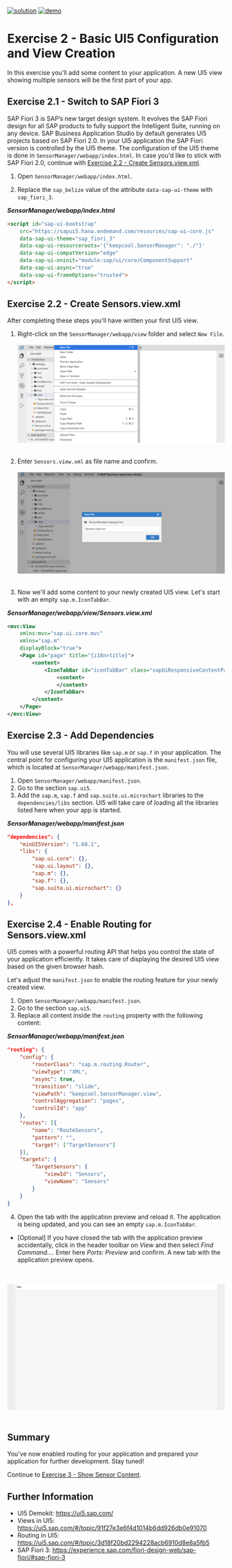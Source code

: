 [![solution](https://flat.badgen.net/badge/solution/available/green?icon=github)](https://github.com/SAP-samples/teched2020-DEV164/tree/code/ex2/TechEd2020)
[![demo](https://flat.badgen.net/badge/demo/deployed/blue?icon=chrome)](https://sap-samples.github.io/teched2020-DEV164/ex2/TechEd2020/SensorManager/webapp/)

# Exercise 2 - Basic UI5 Configuration and View Creation

In this exercise you'll add some content to your application. A new UI5 view showing multiple sensors will be the first part of your app.

## Exercise 2.1 - Switch to SAP Fiori 3

SAP Fiori 3 is SAP’s new target design system. It evolves the SAP Fiori design for all SAP products to fully support the Intelligent Suite, running on any device. SAP Business Application Studio by default generates UI5 projects based on SAP Fiori 2.0. In your UI5 application the SAP Fiori version is controlled by the UI5 theme. The configuration of the UI5 theme is done in `SensorManager/webapp/index.html`. In case you'd like to stick with SAP Fiori 2.0, continue with [Exercise 2.2 - Create Sensors.view.xml](#exercise-22---create-sensorsviewxml).

1. Open `SensorManager/webapp/index.html`.

2. Replace the `sap_belize` value of the attribute `data-sap-ui-theme` with `sap_fiori_3`.

***SensorManager/webapp/index.html***

````html
<script id="sap-ui-bootstrap"
    src="https://sapui5.hana.ondemand.com/resources/sap-ui-core.js"
    data-sap-ui-theme="sap_fiori_3"
    data-sap-ui-resourceroots='{"keepcool.SensorManager": "./"}'
    data-sap-ui-compatVersion="edge"
    data-sap-ui-oninit="module:sap/ui/core/ComponentSupport"
    data-sap-ui-async="true"
    data-sap-ui-frameOptions="trusted">
</script>
````

## Exercise 2.2 - Create Sensors.view.xml

After completing these steps you'll have written your first UI5 view.

1. Right-click on the `SensorManager/webapp/view` folder and select `New File`.
<br><br>![](/exercises/ex2/images/02_02_0010.png)<br><br>

2. Enter `Sensors.view.xml` as file name and confirm.
<br><br>![](/exercises/ex2/images/02_02_0020.png)<br><br>

3. Now we'll add some content to your newly created UI5 view. Let's start with an empty `sap.m.IconTabBar`.

***SensorManager/webapp/view/Sensors.view.xml***

````xml
<mvc:View
    xmlns:mvc="sap.ui.core.mvc"
    xmlns="sap.m"
    displayBlock="true">
    <Page id="page" title="{i18n>title}">
        <content>
            <IconTabBar id="iconTabBar" class="sapUiResponsiveContentPadding">
                <content>
                </content>
            </IconTabBar>
        </content>
    </Page>
</mvc:View>
````

## Exercise 2.3 - Add Dependencies

You will use several UI5 libraries like `sap.m` or `sap.f` in your application. The central point for configuring your UI5 application is the `manifest.json` file, which is located at `SensorManager/webapp/manifest.json`.

1. Open `SensorManager/webapp/manifest.json`.
2. Go to the section `sap.ui5`.
3. Add the `sap.m`, `sap.f` and `sap.suite.ui.microchart` libraries to the `dependencies/libs` section. UI5 will take care of loading all the libraries listed here when your app is started.

***SensorManager/webapp/manifest.json***

````json
"dependencies": {
    "minUI5Version": "1.60.1",
    "libs": {
        "sap.ui.core": {},
        "sap.ui.layout": {},
        "sap.m": {},
        "sap.f": {},
        "sap.suite.ui.microchart": {}
    }
},
````

## Exercise 2.4 - Enable Routing for Sensors.view.xml

UI5 comes with a powerful routing API that helps you control the state of your application efficiently. It takes care of displaying the desired UI5 view based on the given browser hash.

Let's adjust the `manifest.json` to enable the routing feature for your newly created view.

1. Open `SensorManager/webapp/manifest.json`.
2. Go to the section `sap.ui5`.
3. Replace all content inside the `routing` property with the following content:

***SensorManager/webapp/manifest.json***

````json
"routing": {
    "config": {
        "routerClass": "sap.m.routing.Router",
        "viewType": "XML",
        "async": true,
        "transition": "slide",
        "viewPath": "keepcool.SensorManager.view",
        "controlAggregation": "pages",
        "controlId": "app"
    },
    "routes": [{
        "name": "RouteSensors",
        "pattern": "",
        "target": ["TargetSensors"]
    }],
    "targets": {
        "TargetSensors": {
            "viewId": "Sensors",
            "viewName": "Sensors"
        }
    }
}
````

4. Open the tab with the application preview and reload it. The application is being updated, and you can see an empty `sap.m.IconTabBar`.
  * [Optional] If you have closed the tab with the application preview accidentally, click in the header toolbar on *View* and then select *Find Command...*. Enter here *Ports: Preview* and confirm. A new tab with the application preview opens.</ul>

<br><br>![](images/02_02_0030.png)<br><br>

## Summary

You've now enabled routing for your application and prepared your application for further development. Stay tuned!

Continue to [Exercise 3 - Show Sensor Content](../ex3/README.md).


## Further Information

* UI5 Demokit: https://ui5.sap.com/
* Views in UI5: https://ui5.sap.com/#/topic/91f27e3e6f4d1014b6dd926db0e91070
* Routing in UI5: https://ui5.sap.com/#/topic/3d18f20bd2294228acb6910d8e8a5fb5
* SAP Fiori 3: https://experience.sap.com/fiori-design-web/sap-fiori/#sap-fiori-3
